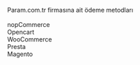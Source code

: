 Param.com.tr firmasına ait ödeme metodları <br><br>
nopCommerce<br>
Opencart<br>
WooCommerce<br>
Presta<br>
Magento